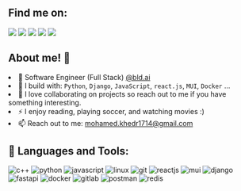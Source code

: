 ## 	Find me on:
[<img src="https://img.shields.io/badge/github-%2312100E.svg?&style=for-the-badge&logo=github&logoColor=white&color=black"/>](https://github.com/devkhedr/)
[<img src="https://img.shields.io/badge/linkedin-%230077B5.svg?&style=for-the-badge&logo=linkedin&logoColor=white"/>](https://www.linkedin.com/in/muhamed-khedr/)
[<img src="https://img.shields.io/badge/codeforces-%2312100E.svg?&style=for-the-badge&logo=codeforces&logoColor=white&color=28A745"/>](https://codeforces.com/profile/Khedr)
[<img src="https://img.shields.io/badge/instagram-%2312100E.svg?&style=for-the-badge&logo=instagram&color=405DE6"/>](https://www.instagram.com/muhamed_khedr7/) 
[<img src="https://img.shields.io/badge/telegram-%2312100E.svg?&style=for-the-badge&logo=telegram&color=405DE6"/>](https://t.me/mohameed07) 

## About me! :tada:
<li> 🏢 Software Engineer (Full Stack) <a href="https://www.bld.ai/"> @bld.ai </a> </li>
<li> 🧰 I build with: <code>Python</code>, <code>Django</code>, <code>JavaScript</code>, <code>react.js</code>, <code>MUI</code>, <code>Docker</code> ... </li>
<li> 🤝 I love collaborating on projects so reach out to me if you have something interesting. </li>
<li> ⚡ I enjoy reading, playing soccer, and watching movies :) </li>
<li> 📫 Reach out to me: <a href="mailto:mohamed.khedr1714@gmail.com">mohamed.khedr1714@gmail.com</a> </li>

## :ribbon: Languages and Tools:
![c++](https://img.shields.io/badge/c++%20-%2300599C.svg?&style=for-the-badge&logo=c%2B%2B)
![python](https://img.shields.io/badge/python%20-%2300599C.svg?&style=for-the-badge&logo=python)
![javascript](https://img.shields.io/badge/javascript%20-%2300599C.svg?&style=for-the-badge&logo=javascript)
![linux](https://img.shields.io/badge/linux%20-%2300599C.svg?&style=for-the-badge&logo=linux)
![git](https://img.shields.io/badge/git%20-%2300599C.svg?&style=for-the-badge&logo=git)
![reactjs](https://img.shields.io/badge/reactjs%20-%2300599C.svg?&style=for-the-badge&logo=react)
![mui](https://img.shields.io/badge/mui%20-%2300599C.svg?&style=for-the-badge&logo=mui)
![django](https://img.shields.io/badge/django%20-%2300599C.svg?&style=for-the-badge&logo=django)
![fastapi](https://img.shields.io/badge/fastapi%20-%2300599C.svg?&style=for-the-badge&logo=fastapi)
![docker](https://img.shields.io/badge/docker%20-%2300599C.svg?&style=for-the-badge&logo=docker)
![gitlab](https://img.shields.io/badge/gitlab%20-%2300599C.svg?&style=for-the-badge&logo=gitlab)
![postman](https://img.shields.io/badge/Postman%20-%2300599C.svg?&style=for-the-badge&logo=Postman)
![redis](https://img.shields.io/badge/redis%20-%2300599C.svg?&style=for-the-badge&logo=redis)

